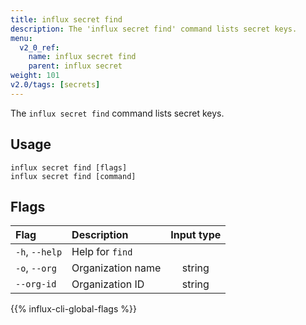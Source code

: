 ```yaml
---
title: influx secret find
description: The 'influx secret find' command lists secret keys.
menu:
  v2_0_ref:
    name: influx secret find
    parent: influx secret
weight: 101
v2.0/tags: [secrets]
---
```


The `influx secret find` command lists secret keys.

## Usage
```
influx secret find [flags]
influx secret find [command]
```

## Flags
| Flag           | Description       | Input type |
|:----           |:-----------       |:----------:|
| `-h`, `--help` | Help for `find`   |            |
| `-o`, `--org`  | Organization name | string     |
| `--org-id`     | Organization ID   | string     |

{{% influx-cli-global-flags %}}
